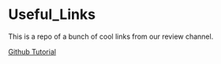 # Useful_Links
This is a repo of a bunch of cool links from our review channel.


[Github Tutorial](https//:try.github.io)
